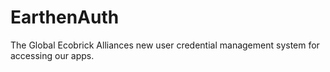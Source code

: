 # EarthenAuth
The Global Ecobrick Alliances new user credential management system for accessing our apps.
